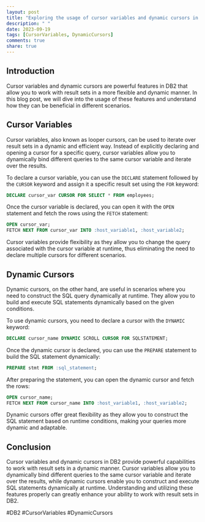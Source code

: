 ```yaml
---
layout: post
title: "Exploring the usage of cursor variables and dynamic cursors in DB2"
description: " "
date: 2023-09-19
tags: [CursorVariables, DynamicCursors]
comments: true
share: true
---
```


## Introduction

Cursor variables and dynamic cursors are powerful features in DB2 that allow you to work with result sets in a more flexible and dynamic manner. In this blog post, we will dive into the usage of these features and understand how they can be beneficial in different scenarios.

## Cursor Variables

Cursor variables, also known as looper cursors, can be used to iterate over result sets in a dynamic and efficient way. Instead of explicitly declaring and opening a cursor for a specific query, cursor variables allow you to dynamically bind different queries to the same cursor variable and iterate over the results.

To declare a cursor variable, you can use the `DECLARE` statement followed by the `CURSOR` keyword and assign it a specific result set using the `FOR` keyword:

```sql
DECLARE cursor_var CURSOR FOR SELECT * FROM employees;
```

Once the cursor variable is declared, you can open it with the `OPEN` statement and fetch the rows using the `FETCH` statement:

```sql
OPEN cursor_var;
FETCH NEXT FROM cursor_var INTO :host_variable1, :host_variable2;
```

Cursor variables provide flexibility as they allow you to change the query associated with the cursor variable at runtime, thus eliminating the need to declare multiple cursors for different scenarios.

## Dynamic Cursors

Dynamic cursors, on the other hand, are useful in scenarios where you need to construct the SQL query dynamically at runtime. They allow you to build and execute SQL statements dynamically based on the given conditions.

To use dynamic cursors, you need to declare a cursor with the `DYNAMIC` keyword:

```sql
DECLARE cursor_name DYNAMIC SCROLL CURSOR FOR SQLSTATEMENT;
```

Once the dynamic cursor is declared, you can use the `PREPARE` statement to build the SQL statement dynamically:

```sql
PREPARE stmt FROM :sql_statement;
```

After preparing the statement, you can open the dynamic cursor and fetch the rows:

```sql
OPEN cursor_name;
FETCH NEXT FROM cursor_name INTO :host_variable1, :host_variable2;
```

Dynamic cursors offer great flexibility as they allow you to construct the SQL statement based on runtime conditions, making your queries more dynamic and adaptable.

## Conclusion

Cursor variables and dynamic cursors in DB2 provide powerful capabilities to work with result sets in a dynamic manner. Cursor variables allow you to dynamically bind different queries to the same cursor variable and iterate over the results, while dynamic cursors enable you to construct and execute SQL statements dynamically at runtime. Understanding and utilizing these features properly can greatly enhance your ability to work with result sets in DB2.

#DB2 #CursorVariables #DynamicCursors